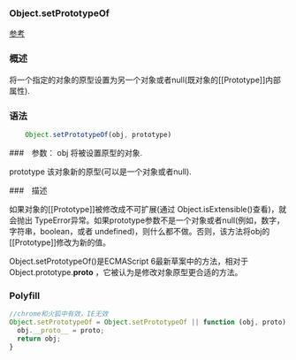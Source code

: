 ### Object.setPrototypeOf
[参考](https://developer.mozilla.org/zh-CN/docs/Web/JavaScript/Reference/Global_Objects/Object/setPrototypeOf)
### 概述
将一个指定的对象的原型设置为另一个对象或者null(既对象的[[Prototype]]内部属性).

### 语法

```js 
	Object.setPrototypeOf(obj, prototype)
```

###　参数：
obj
将被设置原型的对象.

prototype
该对象新的原型(可以是一个对象或者null).


###　描述

如果对象的[[Prototype]]被修改成不可扩展(通过 Object.isExtensible()查看)，就会抛出 TypeError异常。如果prototype参数不是一个对象或者null(例如，数字，字符串，boolean，或者 undefined)，则什么都不做。否则，该方法将obj的[[Prototype]]修改为新的值。


Object.setPrototypeOf()是ECMAScript 6最新草案中的方法，相对于 Object.prototype.__proto__ ，它被认为是修改对象原型更合适的方法。


### Polyfill

```js
//chrome和火狐中有效，IE无效
Object.setPrototypeOf = Object.setPrototypeOf || function (obj, proto) {
  obj.__proto__ = proto;
  return obj; 
}
```
